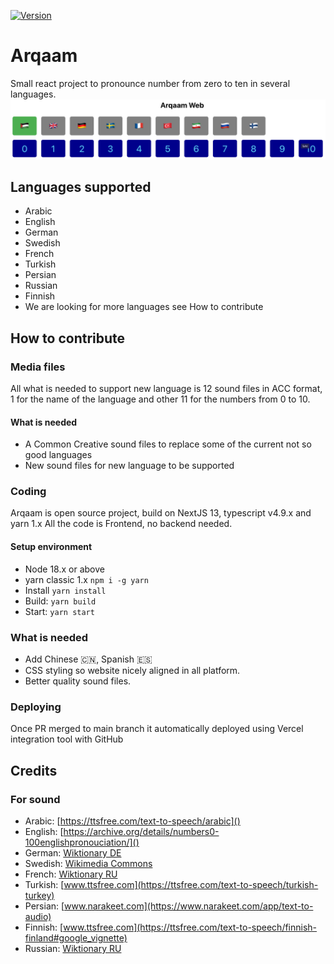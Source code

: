 [![Version](https://img.shields.io/badge/version-0.9.0-blue.svg)](https://github.com/amerharb/arqaam/tree/version/0.9.0)
# Arqaam

Small react project to pronounce number from zero to ten in several languages.
![img.png](img.png)

## Languages supported
- Arabic
- English
- German
- Swedish
- French
- Turkish
- Persian
- Russian
- Finnish
- We are looking for more languages see How to contribute

## How to contribute
### Media files
All what is needed to support new language is 12 sound files in ACC format, 1 for the name of the language and other 11 for the numbers from 0 to 10.
#### What is needed
- A Common Creative sound files to replace some of the current not so good languages
- New sound files for new language to be supported
### Coding
Arqaam is open source project, build on NextJS 13, typescript v4.9.x and yarn 1.x
All the code is Frontend, no backend needed.
#### Setup environment
- Node 18.x or above
- yarn classic 1.x `npm i -g yarn`
- Install `yarn install`
- Build: `yarn build`
- Start: `yarn start`
### What is needed
- Add Chinese 🇨🇳, Spanish 🇪🇸
- CSS styling so website nicely aligned in all platform.
- Better quality sound files.
### Deploying
Once PR merged to main branch it automatically deployed using Vercel integration tool with GitHub

## Credits
### For sound
- Arabic: [https://ttsfree.com/text-to-speech/arabic]()
- English: [https://archive.org/details/numbers0-100englishpronouciation/]()
- German: [Wiktionary DE](https://de.wiktionary.org/)
- Swedish: [Wikimedia Commons](https://commons.wikimedia.org/)
- French: [Wiktionary RU](https://fr.wiktionary.org/)
- Turkish: [www.ttsfree.com](https://ttsfree.com/text-to-speech/turkish-turkey)
- Persian: [www.narakeet.com](https://www.narakeet.com/app/text-to-audio)
- Finnish: [www.ttsfree.com](https://ttsfree.com/text-to-speech/finnish-finland#google_vignette)
- Russian: [Wiktionary RU](https://ru.wiktionary.org/)
